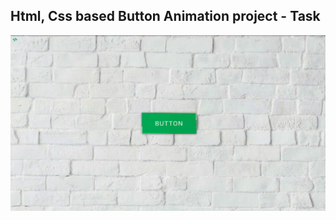 Html, Css based Button Animation project - Task
---

![CssButtonAnimation](https://github.com/r4nd3l/CssButtonAnimation/blob/master/img/sample.gif)
